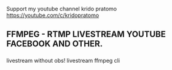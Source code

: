 
Support my youtube channel krido pratomo
https://youtube.com/c/kridopratomo

###

## FFMPEG - RTMP LIVESTREAM YOUTUBE FACEBOOK AND OTHER.

###

livestream without obs!
livestream ffmpeg cli
